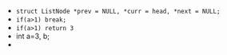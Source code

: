 - `struct ListNode *prev = NULL, *curr = head, *next = NULL;`
- `if(a>1) break;`
- `if(a>1) return 3`
- int a=3, b;
- 
